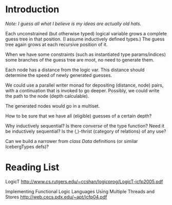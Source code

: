 # Introduction #

_Note: I guess all what I believe is my ideas are actually old hats._

Each unconstrained (but otherwise typed) logical variable grows a complete guess tree in that position. (I assume inductively defined types.) The guess tree again grows at each recursive position of it.

When we have some constraints (such as instantiated type params/indices) some branches of the guess tree are moot, no need to generate them.

Each node has a distance from the logic var. This distance should determine the speed of newly generated guesses.

We could use a parallel writer monad for depositing (distance, node) pairs, with a continuation that is invoked to go deeper. Possibly, we could write the path to the node (depth calculable).

The generated nodes would go in a multiset.

How to be sure that we have all (eligible) guesses of a certain depth?

Why inductively sequential? Is there _converse_ of the type function? Need it be inductively sequential?
Is the (,)-thrist (category of relations) of any use?

Can we build a narrower from _class Data_ definitions (or similar IcebergTypes defs)?

# Reading List #

LogicT
http://www.cs.rutgers.edu/~ccshan/logicprog/LogicT-icfp2005.pdf

Implementing Functional Logic Languages Using Multiple Threads and Stores
http://web.cecs.pdx.edu/~apt/icfp04.pdf